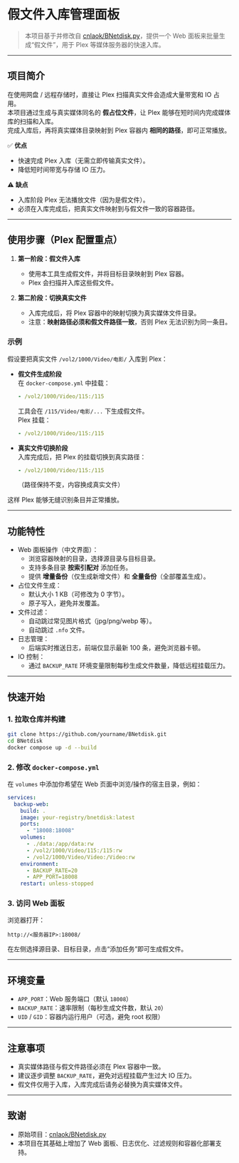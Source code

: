# 假文件入库管理面板

> 本项目基于并修改自 [cnlaok/BNetdisk.py](https://github.com/cnlaok/BNetdisk.py)，提供一个 Web 面板来批量生成“假文件”，用于 Plex 等媒体服务器的快速入库。

---

## 项目简介

在使用网盘 / 远程存储时，直接让 Plex 扫描真实文件会造成大量带宽和 IO 占用。  
本项目通过生成与真实媒体同名的 **假占位文件**，让 Plex 能够在短时间内完成媒体库的扫描和入库。  
完成入库后，再将真实媒体目录映射到 Plex 容器内 **相同的路径**，即可正常播放。

✅ **优点**  
- 快速完成 Plex 入库（无需立即传输真实文件）。  
- 降低短时间带宽与存储 IO 压力。  

⚠️ **缺点**  
- 入库阶段 Plex 无法播放文件（因为是假文件）。  
- 必须在入库完成后，把真实文件映射到与假文件一致的容器路径。  

---

## 使用步骤（Plex 配置重点）

1. **第一阶段：假文件入库**  
   - 使用本工具生成假文件，并将目标目录映射到 Plex 容器。  
   - Plex 会扫描并入库这些假文件。  

2. **第二阶段：切换真实文件**  
   - 入库完成后，将 Plex 容器中的映射切换为真实媒体文件目录。  
   - 注意：**映射路径必须和假文件路径一致**，否则 Plex 无法识别为同一条目。  

### 示例

假设要把真实文件 `/vol2/1000/Video/电影/` 入库到 Plex：

- **假文件生成阶段**  
  在 `docker-compose.yml` 中挂载：  
  ```yaml
  - /vol2/1000/Video/115:/115
  ```
  工具会在 `/115/Video/电影/...` 下生成假文件。  
  Plex 挂载：
  ```yaml
  - /vol2/1000/Video/115:/115
  ```

- **真实文件切换阶段**  
  入库完成后，把 Plex 的挂载切换到真实路径：  
  ```yaml
  - /vol2/1000/Video/115:/115
  ```
  （路径保持不变，内容换成真实文件）  

这样 Plex 能够无缝识别条目并正常播放。

---

## 功能特性

- Web 面板操作（中文界面）：
  - 浏览容器映射的目录，选择源目录与目标目录。
  - 支持多条目录 **按索引配对** 添加任务。
  - 提供 **增量备份**（仅生成新增文件）和 **全量备份**（全部覆盖生成）。
- 占位文件生成：
  - 默认大小 1 KB（可修改为 0 字节）。  
  - 原子写入，避免并发覆盖。  
- 文件过滤：
  - 自动跳过常见图片格式（jpg/png/webp 等）。  
  - 自动跳过 `.nfo` 文件。  
- 日志管理：
  - 后端实时推送日志，前端仅显示最新 100 条，避免浏览器卡顿。  
- IO 控制：
  - 通过 `BACKUP_RATE` 环境变量限制每秒生成文件数量，降低远程挂载压力。  

---

## 快速开始

### 1. 拉取仓库并构建
```bash
git clone https://github.com/yourname/BNetdisk.git
cd BNetdisk
docker compose up -d --build
```

### 2. 修改 `docker-compose.yml`
在 `volumes` 中添加你希望在 Web 页面中浏览/操作的宿主目录，例如：
```yaml
services:
  backup-web:
    build: .
    image: your-registry/bnetdisk:latest
    ports:
      - "18008:18008"
    volumes:
      - ./data:/app/data:rw
      - /vol2/1000/Video/115:/115:rw
      - /vol2/1000/Video/Video:/Video:rw
    environment:
      - BACKUP_RATE=20
      - APP_PORT=18008
    restart: unless-stopped
```

### 3. 访问 Web 面板
浏览器打开：  
```
http://<服务器IP>:18008/
```

在左侧选择源目录、目标目录，点击“添加任务”即可生成假文件。

---

## 环境变量

- `APP_PORT`：Web 服务端口（默认 `18008`）  
- `BACKUP_RATE`：速率限制（每秒生成文件数，默认 `20`）  
- `UID` / `GID`：容器内运行用户（可选，避免 root 权限）  

---

## 注意事项

- 真实媒体路径与假文件路径必须在 Plex 容器中一致。  
- 建议逐步调整 `BACKUP_RATE`，避免对远程挂载产生过大 IO 压力。  
- 假文件仅用于入库，入库完成后请务必替换为真实媒体文件。  

---

## 致谢

- 原始项目：[cnlaok/BNetdisk.py](https://github.com/cnlaok/BNetdisk.py)  
- 本项目在其基础上增加了 Web 面板、日志优化、过滤规则和容器化部署支持。
